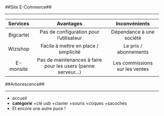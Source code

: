 ##Site E-Commerce##
*********************

| Services      | Avantages      | Inconvénients  |
| :--------------------: |:--------------------:| :--------------------:|
| Bigcartel     | Pas de configuration pour l’utilisateur            |     Dépendance à une société|
| Wizishop      | Facile à mettre en place / simplicité             |     Le prix / abonnements|
| E-monsite       | Pas de maintenances à faire pour les users (panne serveur…)             |     Les commissions sur les ventes|


##Arborescence##
*********************

* accueil
* **catégorie**
    +clé usb
    +clavier
    +souris
    +coques
    +sacoches
* Et encore une autre puce !
